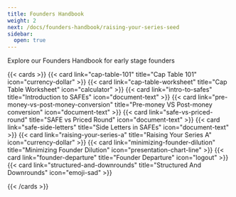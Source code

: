 ```yaml
---
title: Founders Handbook
weight: 2
next: /docs/founders-handbook/raising-your-series-seed
sidebar:
  open: true
---
```


Explore our Founders Handbook for early stage founders

<!--more-->

{{< cards >}}
  {{< card link="cap-table-101" title="Cap Table 101" icon="currency-dollar" >}}
  {{< card link="cap-table-worksheet" title="Cap Table Worksheet" icon="calculator" >}}
  {{< card link="intro-to-safes" title="Introduction to SAFEs" icon="document-text" >}}
  {{< card link="pre-money-vs-post-money-conversion" title="Pre-money VS Post-money conversion" icon="document-text" >}}
  {{< card link="safe-vs-priced-round" title="SAFE vs Priced Round" icon="document-text" >}}
  {{< card link="safe-side-letters" title="Side Letters in SAFEs" icon="document-text" >}}
  {{< card link="raising-your-series-a" title="Raising Your Series A" icon="currency-dollar" >}}
  {{< card link="minimizing-founder-dilution" title="Minimizing Founder Dilution" icon="presentation-chart-line" >}}
  {{< card link="founder-departure" title="Founder Departure" icon="logout" >}}
  {{< card link="structured-and-downrounds" title="Structured And Downrounds" icon="emoji-sad" >}}

{{< /cards >}}